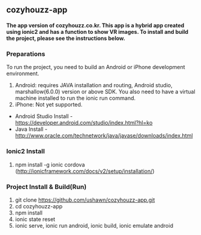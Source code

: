 ## cozyhouzz-app
#### The app version of cozyhouzz.co.kr. This app is a hybrid app created using ionic2 and has a function to show VR images. To install and build the project, please see the instructions below.

### Preparations
To run the project, you need to build an Android or iPhone development environment.<br>
1) Android: requires JAVA installation and routing, Android studio, marshallow(6.0.0) version or above SDK. You also need to have a virtual machine installed to run the ionic run command.<br>
2) iPhone: Not yet supported. <br>

* Android Studio Install - https://developer.android.com/studio/index.html?hl=ko
* Java Install - http://www.oracle.com/technetwork/java/javase/downloads/index.html

### Ionic2 Install
1) npm install -g ionic cordova
(http://ionicframework.com/docs/v2/setup/installation/)

### Project Install & Build(Run)
1) git clone https://github.com/ushawn/cozyhouzz-app.git <br>
2) cd cozyhouzz-app<br>
3) npm install<br>
4) ionic state reset<br>
5) ionic serve, ionic run android, ionic build, ionic emulate android
